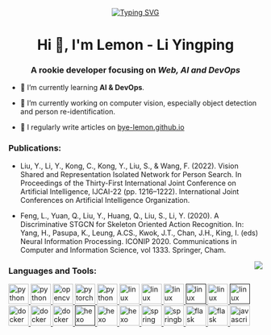 <p align="center"> <a href="https://git.io/typing-svg"><img src="https://readme-typing-svg.demolab.com?font=Fira+Code&pause=1000&center=true&width=970&lines=I+am+Li+Yingping%2C;a+rookie+developer+focusing+on+Web%2C+AI+and+DevOps.;Happy+hacking!" alt="Typing SVG" /></a></p>

<h1 align="center">Hi 👋, I'm Lemon - Li Yingping</h1>
<h3 align="center">A rookie developer focusing on <em>Web, AI and DevOps</em></h3>

- 🌱 I’m currently learning **AI & DevOps**.

- 🔭 I’m currently working on computer vision, especially object detection and person re-identification.

- 📝 I regularly write articles on [bye-lemon.github.io](bye-lemon.github.io)

<h3 align="left">Publications:</h3>

- Liu, Y., Li, Y., Kong, C., Kong, Y., Liu, S., & Wang, F. (2022). Vision Shared and Representation Isolated Network for Person Search. In Proceedings of the Thirty-First International Joint Conference on Artificial Intelligence, ĲCAI-22 (pp. 1216–1222). International Joint Conferences on Artificial Intelligence Organization.

- Feng, L., Yuan, Q., Liu, Y., Huang, Q., Liu, S., Li, Y. (2020). A Discriminative STGCN for Skeleton Oriented Action Recognition. In: Yang, H., Pasupa, K., Leung, A.CS., Kwok, J.T., Chan, J.H., King, I. (eds) Neural Information Processing. ICONIP 2020. Communications in Computer and Information Science, vol 1333. Springer, Cham. 

<p align="right"> 
<a href="https://github.com/anuraghazra/github-readme-stats">
  <img align="right" src="https://github-readme-stats.vercel.app/api?username=Bye-lemon&show_icons=true&bg_color=00000000" />
</a>
</p>
<p align="left"> 
<h3 align="left">Languages and Tools:</h3>
  <a href="https://www.python.org" target="_blank" rel="noreferrer"> <img src="https://simpleicons.org/icons/python.svg" alt="python" width="40" height="40"/> </a> 
  <a href="https://www.anaconda.com/" target="_blank" rel="noreferrer"> <img src="https://simpleicons.org/icons/anaconda.svg" alt="python" width="40" height="40"/> </a>
  <a href="https://opencv.org/" target="_blank" rel="noreferrer"> <img src="https://simpleicons.org/icons/opencv.svg" alt="opencv" width="40" height="40"/> </a> 
  <a href="https://pytorch.org/" target="_blank" rel="noreferrer"> <img src="https://simpleicons.org/icons/pytorch.svg" alt="pytorch" width="40" height="40"/> </a> 
  <a href="https://onnx.ai/" target="_blank" rel="noreferrer"> <img src="https://simpleicons.org/icons/onnx.svg" alt="python" width="40" height="40"/> </a>
  <a href="https://www.linux.org/" target="_blank" rel="noreferrer"> <img src="https://simpleicons.org/icons/linux.svg" alt="linux" width="40" height="40"/> </a> 
  <a href="https://ubuntu.com/" target="_blank" rel="noreferrer"> <img src="https://simpleicons.org/icons/ubuntu.svg" alt="linux" width="40" height="40"/> </a> 
  <a href="https://manjaro.org/" target="_blank" rel="noreferrer"> <img src="https://simpleicons.org/icons/manjaro.svg" alt="linux" width="40" height="40"/> </a>
  <a href="" target="_blank" rel="noreferrer"> <img src="https://simpleicons.org/icons/gnubash.svg" alt="linux" width="40" height="40"/> </a>
  <a href="https://www.vim.org/" target="_blank" rel="noreferrer"> <img src="https://simpleicons.org/icons/vim.svg" alt="linux" width="40" height="40"/> </a>
  <a href="" target="_blank" rel="noreferrer"> <img src="https://simpleicons.org/icons/tmux.svg" alt="linux" width="40" height="40"/> </a>
  <a href="https://www.docker.com/" target="_blank" rel="noreferrer"> <img src="https://simpleicons.org/icons/docker.svg" alt="docker" width="40" height="40"/> </a> 
  <a href="https://www.travis-ci.org/" target="_blank" rel="noreferrer"> <img src="https://simpleicons.org/icons/travisci.svg" alt="docker" width="40" height="40"/> </a>
  <a href="https://sentry.io/" target="_blank" rel="noreferrer"> <img src="https://simpleicons.org/icons/sentry.svg" alt="docker" width="40" height="40"/> </a>
  <a href="" target="_blank" rel="noreferrer"> <img src="https://simpleicons.org/icons/markdown.svg" alt="hexo" width="40" height="40"/> </a> 
  <a href="https://hexo.io/" target="_blank" rel="noreferrer"> <img src="https://simpleicons.org/icons/hexo.svg" alt="hexo" width="40" height="40"/> </a>   
  <a href="https://www.jetbrains.com/" target="_blank" rel="noreferrer"> <img src="https://simpleicons.org/icons/jetbrains.svg" alt="hexo" width="40" height="40"/> </a> 
  <a href="https://spring.io/" target="_blank" rel="noreferrer"> <img src="https://simpleicons.org/icons/spring.svg" alt="spring" width="40" height="40"/> </a>
  <a href="https://spring.io/projects/spring-boot" target="_blank" rel="noreferrer"> <img src="https://simpleicons.org/icons/springboot.svg" alt="springboot" width="40" height="40"/> </a>
  <a href="https://flask.palletsprojects.com/" target="_blank" rel="noreferrer"> <img src="https://simpleicons.org/icons/flask.svg" alt="flask" width="40" height="40"/> </a> 
  <a href="https://fastapi.tiangolo.com/" target="_blank" rel="noreferrer"> <img src="https://simpleicons.org/icons/fastapi.svg" alt="flask" width="40" height="40"/> </a> 
  <a href="https://developer.mozilla.org/en-US/docs/Web/JavaScript" target="_blank" rel="noreferrer"> <img src="https://simpleicons.org/icons/javascript.svg" alt="javascript" width="40" height="40"/> </a> 
</p>




